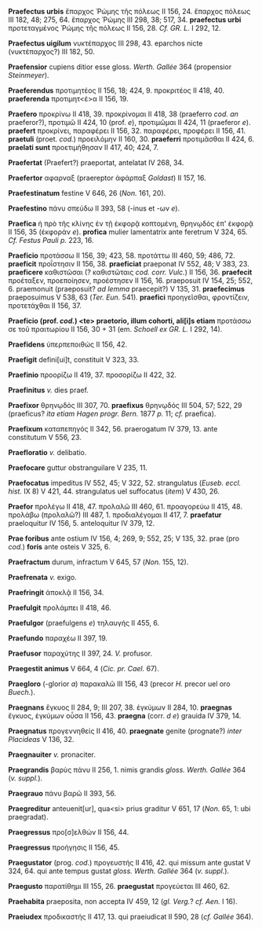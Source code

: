 **Praefectus urbis** ἔπαρχος Ῥώμης τῆς πόλεως II 156, 24. ἔπαρχος πόλεως
III 182, 48; 275, 64. ἔπαρχος Ῥώμης III 298, 38; 517, 34. **praefectus
urbi** προτεταγμένος Ῥώμης τῆς πόλεως II 156, 28. *Cf. GR. L.* I 292,
12.

**Praefectus uigilum** νυκτέπαρχος III 298, 43. eparchos nicte
(νυκτέπαρχος?) III 182, 50.

**Praefensior** cupiens ditior esse gloss. *Werth. Gallée* 364
(propensior *Steinmeyer*).

**Praeferendus** προτιμητέος II 156, 18; 424, 9. προκριτέος II 418, 40.
**praeferenda** προτιμητ\<έ\>α II 156, 19.

**Praefero** προκρίνω II 418, 39. προκρίνομαι II 418, 38 (praeferro
*cod. an* praeferor?), προτιμῶ II 424, 10 (prof. *e*), προτιμῶμαι II 424,
11 (praeferor *e*). **praefert** προκρίνει, παραφέρει II 156, 32.
παραφέρει, προφέρει II 156, 41. **praetuli** (proet. *cod.*) προειλόμην
II 160, 30. **praeferri** προτιμᾶσθαι II 424, 6. **praelati sunt**
προετιμήθησαν II 417, 40; 424, 7.

**Praefertat** (Praefert?) praeportat, antelatat IV 268, 34.

**Praefertor** αφαρναξ (praereptor ἀφάρπαξ *Goldast*) II 157, 16.

**Praefestinatum** festine V 646, 26 (*Non.* 161, 20).

**Praefestino** πάνυ σπεύδω II 393, 58 (-inus et -ων *e*).

**Praefica** ἡ πρὸ τῆς κλίνης ἐν τῇ ἐκφορᾷ κοπτομένη, θρηνῳδὸς ἐπ'
ἐκφορᾷ II 156, 35 (ἐκφοράν *e*). **profica** mulier lamentatrix ante
feretrum V 324, 65. *Cf. Festus Pauli p.* 223, 16.

**Praeficio** προτάσσω II 156, 39; 423, 58. προτάττω III 460, 59; 486,
72. **praeficit** προΐστησιν II 156, 38. **praeficiat** praeponat IV
552, 48; V 383, 23. **praeficere** καθιστῶσαι (? καθιστῶταις *cod. corr.
Vulc.*) II 156, 36. **praefecit** προέταξεν, προεποίησεν, προέστησεν II
156, 16. praeposuit IV 154, 25; 552, 6. praemonuit (praeposuit? *ad
lemma* praecepit?) V 135, 31. **praefecimus** praeposuimus V 538, 63
(*Ter. Eun.* 541). **praefici** προηγεῖσθαι, φροντίζειν, προτετάχθαι II
156, 37.

**Praeficio (prof. *cod.*) \<te\> praetorio, illum cohorti,
ali\[i\]s etiam** προτάσσω σε τοῦ πραιτωρίου II 156, 30 + 31 (em.
*Schoell ex GR. L.* I 292, 14).

**Praefidens** ὑπερπεποιθώς II 156, 42.

**Praefigit** defini\[ui\]t, constituit V 323, 33.

**Praefinio** προορίζω II 419, 37. προσορίζω II 422, 32.

**Praefinitus** *v.* dies praef.

**Praefixor** θρηνῳδός III 307, 70. **praefixus** θρηνῳδός III 504, 57;
522, 29 (praeficus? *ita etiam Hagen progr. Bern.* 1877 *p.* 11; *cf.*
praefica).

**Praefixum** καταπεπηγός II 342, 56. praerogatum IV 379, 13. ante
constitutum V 556, 23.

**Praefloratio** *v.* delibatio.

**Praefocare** guttur obstranguilare V 235, 11.

**Praefocatus** impeditus IV 552, 45; V 322, 52. strangulatus (*Euseb.
eccl. hist.* IX 8) V 421, 44. strangulatus uel suffocatus (*item*) V 430,
26.

**Praefor** προλέγω II 418, 47. προλαλῶ III 460, 61. προαγορεύω II 415,
48. προλάβω (προλαλῶ?) III 487, 1. προδιαλέγομαι II 417, 7.
**praefatur** praeloquitur IV 156, 5. anteloquitur IV 379, 12.

**Prae foribus** ante ostium IV 156, 4; 269, 9; 552, 25; V 135, 32. prae
(pro *cod.*) **foris** ante osteis V 325, 6.

**Praefractum** durum, infractum V 645, 57 (*Non.* 155, 12).

**Praefrenata** *v.* exigo.

**Praefringit** ἀποκλᾷ II 156, 34.

**Praefulgit** προλάμπει II 418, 46.

**Praefulgor** (praefulgens *e*) τηλαυγής II 455, 6.

**Praefundo** παραχέω II 397, 19.

**Praefusor** παραχύτης II 397, 24. *V.* profusor.

**Praegestit animus** V 664, 4 (*Cic. pr. Cael.* 67).

**Praegloro** (-glorior *a*) παρακαλῶ III 156, 43 (precor *H.* precor
uel oro *Buech.*).

**Praegnans** ἔγκυος II 284, 9; III 207, 38. ἐγκύμων II 284, 10.
**praegnas** ἔγκυος, ἐγκύμων οὖσα II 156, 43. **praegna** (corr. *d e*)
grauida IV 379, 14.

**Praegnatus** προγεννηθείς II 416, 40. **praegnate** genite (prognate?)
*inter Placideas* V 136, 32.

**Praegnauiter** *v.* pronaciter.

**Praegrandis** βαρὺς πάνυ II 256, 1. nimis grandis *gloss. Werth.
Gallée* 364 (*v. suppl.*).

**Praegrauo** πάνυ βαρῶ II 393, 56.

**Praegreditur** anteuenit\[ur\], qua\<si\> prius graditur V 651, 17
(*Non.* 65, 1: ubi praegradat).

**Praegressus** προ\[σ\]ελθών II 156, 44.

**Praegressus** προήγησις II 156, 45.

**Praegustator** (prog. *cod.*) προγευστής II 416, 42. qui missum ante
gustat V 324, 64. qui ante tempus gustat *gloss. Werth. Gallée* 364
(*v. suppl.*).

**Praegusto** παρατίθημι III 155, 26. **praegustat** προγεύεται III 460,
62.

**Praehabita** praeposita, non accepta IV 459, 12 (*gl. Verg.*? *cf. Aen.*
I 16).

**Praeiudex** προδικαστής II 417, 13. qui praeiudicat II 590, 28 (*cf.
Gallée* 364).
